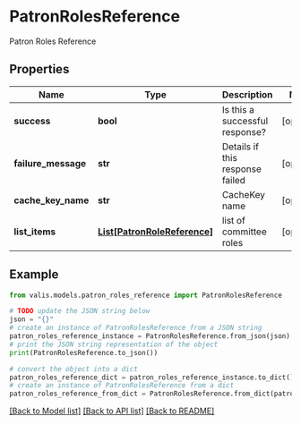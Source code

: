 # PatronRolesReference

Patron Roles Reference

## Properties

Name | Type | Description | Notes
------------ | ------------- | ------------- | -------------
**success** | **bool** | Is this a successful response? | [optional] 
**failure_message** | **str** | Details if this response failed | [optional] 
**cache_key_name** | **str** | CacheKey name | [optional] 
**list_items** | [**List[PatronRoleReference]**](PatronRoleReference.md) | list of committee roles | [optional] 

## Example

```python
from valis.models.patron_roles_reference import PatronRolesReference

# TODO update the JSON string below
json = "{}"
# create an instance of PatronRolesReference from a JSON string
patron_roles_reference_instance = PatronRolesReference.from_json(json)
# print the JSON string representation of the object
print(PatronRolesReference.to_json())

# convert the object into a dict
patron_roles_reference_dict = patron_roles_reference_instance.to_dict()
# create an instance of PatronRolesReference from a dict
patron_roles_reference_from_dict = PatronRolesReference.from_dict(patron_roles_reference_dict)
```
[[Back to Model list]](../README.md#documentation-for-models) [[Back to API list]](../README.md#documentation-for-api-endpoints) [[Back to README]](../README.md)


